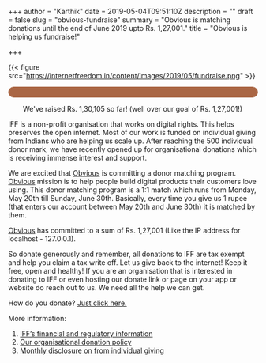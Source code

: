 +++
author = "Karthik"
date = 2019-05-04T09:51:10Z
description = ""
draft = false
slug = "obvious-fundraise"
summary = "Obvious is matching donations until the end of June 2019 upto Rs. 1,27,001."
title = "Obvious is helping us fundraise!"

+++


{{< figure src="https://internetfreedom.in/content/images/2019/05/fundraise.png" >}}

<style>
    
#progress {
    border-radius: 13px;
    border: 1px solid #a64;
    height: 20px;
    width: 100%;
}

#progress::after {
    content: '';
    display: block;
    background: #a64;
    width: calc((127001 / 127001) * 100%);
    height: 100%;
    border-radius: 9px;
}
</style>

<div id="progress">
</div>

<p style="text-align:center;">We've raised Rs. 1,30,105 so far! (well over our goal of Rs. 1,27,001!)</p>

IFF is a non-profit organisation that works on digital rights. This helps preserves the open internet. Most of our work is funded on individual giving from Indians who are helping us scale up. After reaching the 500 individual donor mark, we have recently opened up for organisational donations which is receiving immense interest and support. 

We are excited that [Obvious](https://obvious.in/) is committing a donor matching program. [Obvious](https://obvious.in/) mission is to help people build digital products their customers love using. This donor matching program is a 1:1 match which runs from Monday, May 20th till Sunday, June 30th. Basically, every time you give us 1 rupee (that enters our account between May 20th and June 30th) it is matched by them.

[Obvious](https://obvious.in/) has committed to a sum of Rs. 1,27,001 (Like the IP address for localhost - 127.0.0.1).

So donate generously and remember, all donations to IFF are tax exempt and help you claim a tax write off. Let us give back to the internet! Keep it free, open and healthy! If you are an organisation that is interested in donating to IFF or even hosting our donate link or page on your app or website do reach out to us. We need all the help we can get. 

How do you donate? [Just click here.](https://internetfreedom.in/donate) 

More information: 

1. [IFF’s financial and regulatory information](https://internetfreedom.in/donate/)
2. [Our organisational donation policy](https://internetfreedom.in/org_supporters/)
3. [Monthly disclosure on from individual giving](https://twitter.com/internetfreedom/status/1057940206903615488)

